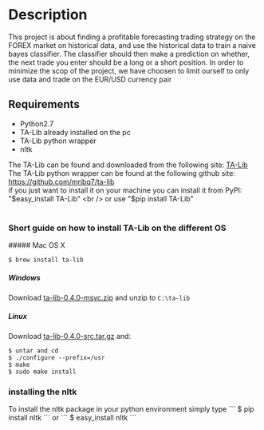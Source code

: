 <h1>Description</h1>
This project is about finding a profitable 
forecasting trading strategy 
on the FOREX market on historical data, and use the historical data to train a naive bayes classifier. The classifier should then make a prediction on whether, the next trade you enter should be a long or a short position. In order to minimize the scop of the project, we have choosen to limit ourself to only use data and trade on the EUR/USD currency pair

<h2>Requirements</h2>
<ul>
	<li>Python2.7</li>
	<li>TA-Lib already installed on the pc</li>
	<li>TA-Lib python wrapper</li>
	<li>nltk</li>
</ul>

The TA-Lib can be found and downloaded from the following site: [TA-Lib](http://ta-lib.org/hdr_dw.html)
<br />
The TA-Lib python wrapper can be found at the following github site: https://github.com/mrjbq7/ta-lib
<br />
if you just want to install it on your machine you can install it from PyPI:
"$easy_install TA-Lib"
<br />
or use 
"$pip install TA-Lib"
<br />
<br />


<h3>Short guide on how to install TA-Lib on the different OS</h3>
##### Mac OS X

```
$ brew install ta-lib
```

##### Windows

Download [ta-lib-0.4.0-msvc.zip](http://prdownloads.sourceforge.net/ta-lib/ta-lib-0.4.0-msvc.zip)
and unzip to ``C:\ta-lib``

##### Linux

Download [ta-lib-0.4.0-src.tar.gz](http://prdownloads.sourceforge.net/ta-lib/ta-lib-0.4.0-src.tar.gz) and:
```
$ untar and cd
$ ./configure --prefix=/usr
$ make
$ sudo make install
```

<h3>installing the nltk</h3>
To install the nltk package in your python environment simply type 
```
$ pip install nltk
```
or 
```
$ easy_install nltk
```